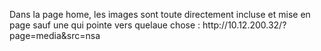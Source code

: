 <p>
Dans la page home, les images sont toute directement incluse et mise en page sauf une qui pointe vers quelaue chose : http://10.12.200.32/?page=media&src=nsa<br>
</p>